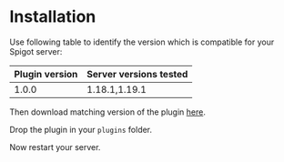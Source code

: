 # Installation
Use following table to identify the version which is compatible for your Spigot server:  

|Plugin version|Server versions tested|
|--------------|----------------------|
|1.0.0         |1.18.1,1.19.1         |

Then download matching version of the plugin [here](https://github.com/joestrhq/PostBox/releases).  
  
Drop the plugin in your `plugins` folder.

Now restart your server.
